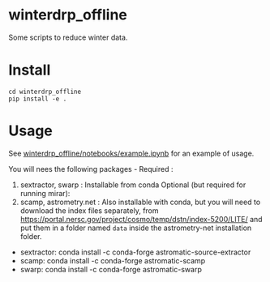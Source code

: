 # winterdrp_offline
Some scripts to reduce winter data.

# Install
```
cd winterdrp_offline
pip install -e .
```

# Usage 
See [winterdrp_offline/notebooks/example.ipynb](winterdrp_offline/notebooks/example.ipynb) for an example of usage.

You will nees the following packages - 
Required : 
1. sextractor, swarp : Installable from conda
Optional (but required for running mirar): 
2. scamp, astrometry.net : Also installable with conda, but you will need to download the 
index files separately, from https://portal.nersc.gov/project/cosmo/temp/dstn/index-5200/LITE/
and put them in a folder named `data` inside the astrometry-net installation folder.

- sextractor: conda install -c conda-forge astromatic-source-extractor
- scamp: conda install -c conda-forge astromatic-scamp
- swarp: conda install -c conda-forge astromatic-swarp
